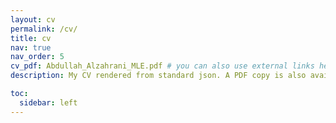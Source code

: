 ```yaml
---
layout: cv
permalink: /cv/
title: cv
nav: true
nav_order: 5
cv_pdf: Abdullah_Alzahrani_MLE.pdf # you can also use external links here
description: My CV rendered from standard json. A PDF copy is also available by clicking on the PDF icon to the right.

toc:
  sidebar: left
---
```

